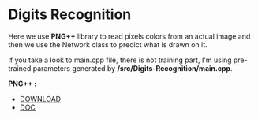 # Digits Recognition

Here we use **PNG++** library to read pixels colors from an actual image and then we use the Network class to predict what is drawn on it.

If you take a look to main.cpp file, there is not training part, I'm using pre-trained parameters generated by **/src/Digits-Recognition/main.cpp**.

**PNG++ :**
+ [DOWNLOAD](http://download.savannah.gnu.org/releases/pngpp/)
+ [DOC](http://www.nongnu.org/pngpp/doc/)
